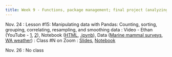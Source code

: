 ```yaml
---
title: Week 9 - Functions, package management; final project (analyzing data)
---
```


Nov. 24
: Lesson #15: Manipulating data with Pandas: Counting, sorting, grouping, correlating, resampling, and smoothing data
  : Video - Ethan (YouTube - [1](#), [2](#)), Notebook ([HTML](https://nbviewer.org/github/ethan-campbell/OCEAN_215/blob/main/materials/lessons/lesson_15_notebook.ipynb), [.ipynb](/OCEAN_215/materials/lessons/lesson_15_notebook.ipynb)), Data ([Marine mammal surveys](/OCEAN_215/materials/data/puget_sound_marine_mammal_surveys.csv), [WA weather](/OCEAN_215/materials/data/wa_weather.csv))
: Class #N on Zoom
  : [Slides](#), [Notebook](#)

Nov. 26
: No class
